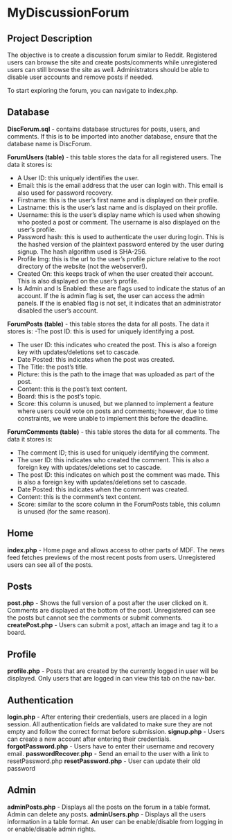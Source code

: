 # MyDiscussionForum

## Project Description
The objective is to create a discussion forum similar to Reddit. Registered users can browse the site and create posts/comments while unregistered users can still browse the site as well. Administrators should be able to disable user accounts and remove posts if needed. 

To start exploring the forum, you can navigate to index.php.
 
## Database
**DiscForum.sql** - contains database structures for posts, users, and comments. If this is to be imported into another database, ensure that the database name is DiscForum.

**ForumUsers (table)** - this table stores the data for all registered users. The data it stores is:
- A User ID: this uniquely identifies the user.
- Email: this is the email address that the user can login with. This email is also used for password recovery.
- Firstname: this is the user’s first name and is displayed on their profile.
- Lastname: this is the user’s last name and is displayed on their profile.
- Username: this is the user’s display name which is used when showing who posted a post or comment. The username is also displayed on the user’s profile.
- Password hash: this is used to authenticate the user during login. This is the hashed version of the plaintext password entered by the user during signup. The hash algorithm used is SHA-256.
- Profile Img: this is the url to the user’s profile picture relative to the root directory of the website (not the webserver!).
- Created On: this keeps track of when the user created their account. This is also displayed on the user’s profile.
- Is Admin and Is Enabled: these are flags used to indicate the status of an account. If the is admin flag is set, the user can access the admin panels. If the is enabled flag is not set, it indicates that an administrator disabled the user’s account.

**ForumPosts (table)** - this table stores the data for all posts. The data it stores is:
-The post ID: this is used for uniquely identifying a post.
- The user ID: this indicates who created the post. This is also a foreign key with updates/deletions set to cascade.
- Date Posted: this indicates when the post was created.
- The Title: the post’s title.
- Picture: this is the path to the image that was uploaded as part of the post.
- Content: this is the post’s text content.
- Board: this is the post’s topic.
- Score: this column is unused, but we planned to implement a feature where users could vote on posts and comments; however, due to time constraints, we were unable to implement this before the deadline.

**ForumComments (table)** - this table stores the data for all comments. The data it stores is:
- The comment ID; this is used for uniquely identifying the comment.
- The user ID: this indicates who created the comment. This is also a foreign key with updates/deletions set to cascade.
- The post ID: this indicates on which post the comment was made. This is also a foreign key with updates/deletions set to cascade.
- Date Posted: this indicates when the comment was created.
- Content: this is the comment’s text content.
- Score: similar to the score column in the ForumPosts table, this column is unused (for the same reason).

## Home
**index.php** - Home page and allows access to other parts of MDF. The news feed fetches previews of the most recent posts from users. Unregistered users can see all of the posts.

## Posts
**post.php**  - Shows the full version of a post after the user clicked on it. Comments are displayed at the bottom of the post. Unregistered can see the posts but cannot see the comments or submit comments.
**createPost.php** - Users can submit a post, attach an image and tag it to a board.

## Profile
**profile.php** - Posts that are created by the currently logged in user will be displayed. Only users that are logged in can view this tab on the nav-bar.

## Authentication
**login.php** - After entering their credentials, users are placed in a login session. All authentication fields are validated to make sure they are not empty and follow the correct format before submission.
**signup.php** - Users can create a new account after entering their credentials.
**forgotPassword.php** - Users have to enter their username and recovery email.
**passwordRecover.php** - Send an email to the user with a link to resetPassword.php
**resetPassword.php** - User can update their old password

## Admin
**adminPosts.php** - Displays all the posts on the forum in a table format. Admin can delete any posts.
**adminUsers.php** - Displays all the users information in a table format. An user can be enable/disable from logging in or enable/disable admin rights. 


